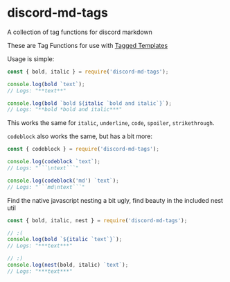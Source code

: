 # discord-md-tags
A collection of tag functions for discord markdown

These are Tag Functions for use with [Tagged Templates](https://developer.mozilla.org/en-US/docs/Web/JavaScript/Reference/Template_literals#Tagged_templates)

Usage is simple:

```js
const { bold, italic } = require('discord-md-tags');

console.log(bold `text`);
// Logs: "**text**"

console.log(bold `bold ${italic `bold and italic`}`);
// Logs: "**bold *bold and italic***"
```

This works the same for `italic`, `underline`, `code`, `spoiler`, `strikethrough`.

`codeblock` also works the same, but has a bit more:

```js
const { codeblock } = require('discord-md-tags');

console.log(codeblock `text`);
// Logs: "```\ntext```"

console.log(codeblock('md') `text`);
// Logs: "```md\ntext```"
```

Find the native javascript nesting a bit ugly, find beauty in the included nest util
```js
const { bold, italic, nest } = require('discord-md-tags');

// :(
console.log(bold `${italic `text`}`);
// Logs: "***text***"

// :)
console.log(nest(bold, italic) `text`);
// Logs: "***text***"
```
